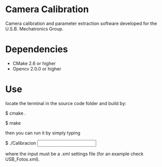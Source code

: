 # Camera Calibration
Camera calibration and parameter extraction software developed for the U.S.B. Mechatronics Group.

# Dependencies

- CMake 2.6 or higher
- Opencv 2.0.0 or higher

# Use

locate the terminal in the source code folder and build by:

$ cmake .

$ make

then you can run it by simply typing

$ ./Calibracion <Input>

where the input must be a .xml settings file (for an example check USB_Fotos.xml).
